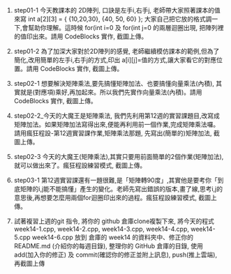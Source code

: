 1. step01-1 今天教課本的 2D陣列, 口訣是左手i,右手j, 老師帶大家照著課本的值來寫 int a[2][3] = { {10,20,30}, {40, 50, 60} }; 大家自己把它放的格式調一下,會幫助你理解。這時候 for(int i=0 及 for(int j=0 的兩層迴圈出現, 把陣列裡的值印出來。請用 CodeBlocks 實作, 截圖上傳。

2. step01-2 為了加深大家對於2D陣列的感覺, 老師繼續模仿課本的範例,但為了簡化,改用簡單的左手i,右手j的方式,印出 a[i][j]=值的方式,讓大家看它的對應位置。請用 CodeBlocks 實作, 截圖上傳。

3. step02-1 想要解決矩陣乘法,要先搞懂矩陣加法、也要搞懂向量乘法(內積), 其實就是(對應項)乘好,再加起來。所以我們先實作向量乘法(內積)。請用 CodeBlocks 實作, 截圖上傳。

4. step02-2_今天的大魔王是矩陣乘法, 我們先利用第12週的實習課題目,改寫成矩陣加法。如果矩陣加法寫得出來,便能再利用前一個作業,完成矩陣乘法囉。請用瘋狂程設-第12週實習課作業,矩陣乘法那題, 先寫出(簡單的)矩陣加法, 截圖上傳。

5. step02-3 今天的大魔王(矩陣乘法),其實只要用前面簡單的2個作業(矩陣加法), 就可以做出來了。瘋狂程設練習模式, 截圖上傳。

6. step03-1 第12週實習課還有一題很難,是「矩陣轉90度」,其實他是要考你「到底矩陣的i,j能不能搞懂」產生的變化。老師先寫出錯誤的版本,畫了線,思考i,j的意思後,再想要怎麼用兩個for迴圈印出來的過程。瘋狂程設練習模式, 截圖上傳。

7. 試著複習上週的git 指令, 將你的 github 倉庫clone複製下來, 將今天的程式 week14-1.cpp, week14-2.cpp, week14-3.cpp, week14-4.cpp, week14-5.cpp week14-6.cpp 放到 倉庫的 week14 的資料夾中、修正你的 README.md (介紹你的每週目錄), 整理你的 GitHub 倉庫的目錄, 使用 add(加入你的修正) 及 commit(確認你的修正並附上訊息), push(推上雲端), 再截圖上傳
